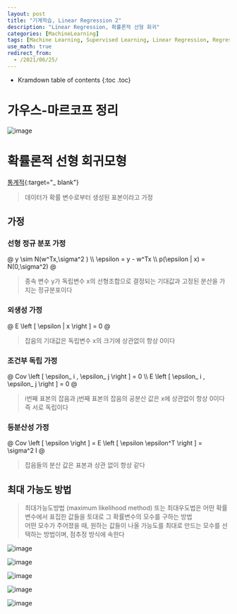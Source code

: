 ```yaml
---
layout: post
title: "기계학습, Linear Regression 2"
description: "Linear Regression, 확률론적 선형 회귀"
categories: [MachineLearning]
tags: [Machine Learning, Supervised Learning, Linear Regression, Regression]
use_math: true
redirect_from:
  - /2021/06/25/
---
```


* Kramdown table of contents
{:toc .toc}      


# 가우스-마르코프 정리

![image](https://user-images.githubusercontent.com/32366711/127165472-d3be528c-9221-4f6c-8a21-1076c6be1661.png)



# 확률론적 선형 회귀모형

[통계적](https://velog.io/@jeromecheon/ML-4%ED%8E%B8-Linear-tasks-Regression%ED%9A%8C%EA%B7%80-1.%EC%B5%9C%EB%8C%80%EA%B0%80%EB%8A%A5%EB%8F%84-%EC%B5%9C%EC%86%8C%EC%A0%9C%EA%B3%B1%EB%B2%95){:target="_ blank"}

> 데이터가 확률 변수로부터 생성된 표본이라고 가정


## 가정

### 선형 정규 분포 가정

@
y \sim  N(w^Tx,\sigma^2 ) \\\ 
\epsilon = y - w^Tx \\\ 
p(\epsilon | x) = N(0,\sigma^2)
@

> 종속 변수 y가 독립변수 x의 선형조합으로 결정되는 기대값과 고정된 분산을 가지는 정규분포이다

### 외생성 가정

@
E \left [ \epsilon | x \right ] = 0
@




> 잡음의 기대값은 독립변수 x의 크기에 상관없이 항상 0이다


### 조건부 독립 가정

@
Cov \left [ \epsilon_ i ,  \epsilon_ j \right ] = 0 \\\ 
E \left [ \epsilon_ i ,  \epsilon_ j \right ] = 0
@

> i번째 표본의 잡음과 j번째 표본의 잡음의 공분산 값은 x에 상관없이 항상 0이다
> 즉 서로 독립이다

### 등분산성 가정

@
Cov \left [ \epsilon \right ] = E \left [ \epsilon \epsilon^T \right ] = \sigma^2 I
@

> 잡음들의 분산 값은 표본과 상관 없이 항상 같다


## 최대 가능도 방법

> 최대가능도방법 (maximum likelihood method) 또는 최대우도법은 어떤 확률변수에서 표집한 값들을 토대로 그 확률변수의 모수를 구하는 방법        
> 어떤 모수가 주어졌을 때, 원하는 값들이 나올 가능도를 최대로 만드는 모수를 선택하는 방법이며, 점추정 방식에 속한다         

![image](https://user-images.githubusercontent.com/32366711/126483109-399b8761-b06b-46c4-af2f-84047e62e1ba.png)

![image](https://user-images.githubusercontent.com/32366711/126483121-c7bd85de-786a-4d40-9901-4c185b34031b.png)

![image](https://user-images.githubusercontent.com/32366711/126483128-963ef02e-e6ec-4bbd-abce-e0e63a61f268.png)

![image](https://user-images.githubusercontent.com/32366711/126483151-2f810a59-ee91-432d-929f-bf999cbaf2d6.png)

![image](https://user-images.githubusercontent.com/32366711/126483163-ee963d92-fb87-4ca8-b76a-7615cfe33620.png)

